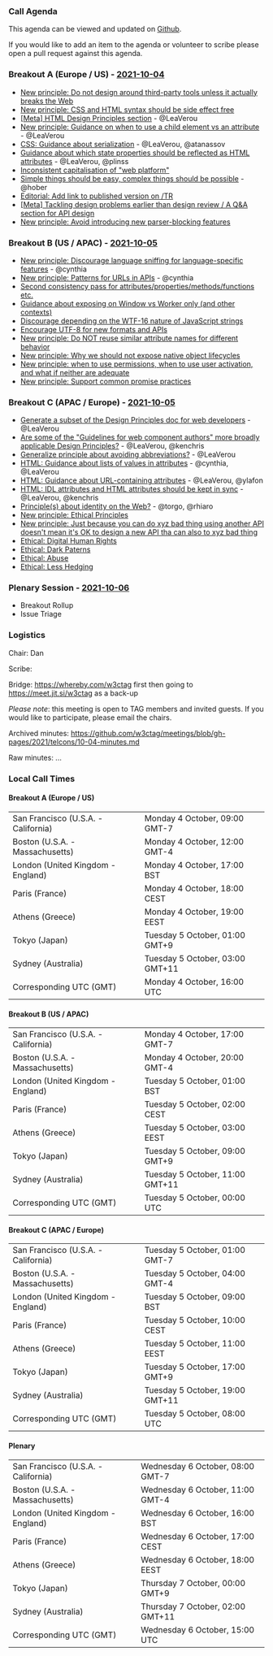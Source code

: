 ### Call Agenda

This agenda can be viewed and updated on [Github](https://github.com/w3ctag/meetings/blob/gh-pages/2021/telcons/10-04-agenda.md).

If you would like to add an item to the agenda or volunteer to scribe please open a pull request against this agenda.

### Breakout A (Europe / US) - [2021-10-04](https://www.timeanddate.com/worldclock/converter.html?iso=20211004T160000&p1=224&p2=43&p3=136&p4=195&p5=26&p6=248&p7=240)

* [New principle: Do not design around third-party tools unless it actually breaks the Web](https://github.com/w3ctag/design-principles/issues/335)
* [New principle: CSS and HTML syntax should be side effect free](https://github.com/w3ctag/design-principles/issues/336)
* [[Meta] HTML Design Principles section](https://github.com/w3ctag/design-principles/issues/269) - @LeaVerou
* [New principle: Guidance on when to use a child element vs an attribute](https://github.com/w3ctag/design-principles/issues/270) - @LeaVerou
* [CSS: Guidance about serialization](https://github.com/w3ctag/design-principles/issues/284) - @LeaVerou, @atanassov
* [Guidance about which state properties should be reflected as HTML attributes](https://github.com/w3ctag/design-principles/issues/289) - @LeaVerou, @plinss
* [Inconsistent capitalisation of "web platform"](https://github.com/w3ctag/design-principles/issues/294)
* [Simple things should be easy, complex things should be possible](https://github.com/w3ctag/design-principles/issues/299) - @hober
* [Editorial: Add link to published version on /TR](https://github.com/w3ctag/design-principles/issues/318)
* [[Meta] Tackling design problems earlier than design review / A Q&A section for API design](https://github.com/w3ctag/design-principles/issues/319)
* [New principle: Avoid introducing new parser-blocking features](https://github.com/w3ctag/design-principles/issues/329)

### Breakout B (US / APAC) - [2021-10-05](https://www.timeanddate.com/worldclock/converter.html?iso=20211005T000000&p1=224&p2=43&p3=136&p4=195&p5=26&p6=248&p7=240)

* [New principle: Discourage language sniffing for language-specific features](https://github.com/w3ctag/design-principles/issues/266) - @cynthia
* [New principle: Patterns for URLs in APIs](https://github.com/w3ctag/design-principles/issues/303) - @cynthia
* [Second consistency pass for attributes/properties/methods/functions etc.](https://github.com/w3ctag/design-principles/issues/315)
* [Guidance about exposing on Window vs Worker only (and other contexts)](https://github.com/w3ctag/design-principles/issues/325)
* [Discourage depending on the WTF-16 nature of JavaScript strings](https://github.com/w3ctag/design-principles/issues/323)
* [Encourage UTF-8 for new formats and APIs](https://github.com/w3ctag/design-principles/issues/322)
* [New principle: Do NOT reuse similar attribute names for different behavior](https://github.com/w3ctag/design-principles/issues/328)
* [New principle: Why we should not expose native object lifecycles](https://github.com/w3ctag/design-principles/issues/333)
* [New principle: when to use permissions, when to use user activation, and what if neither are adequate](https://github.com/w3ctag/design-principles/issues/341)
* [New principle: Support common promise practices](https://github.com/w3ctag/design-principles/issues/342)

### Breakout C (APAC / Europe) - [2021-10-05](https://www.timeanddate.com/worldclock/converter.html?iso=20211005T080000&p1=224&p2=43&p3=136&p4=195&p5=26&p6=248&p7=240)

* [Generate a subset of the Design Principles doc for web developers](https://github.com/w3ctag/design-principles/issues/268) - @LeaVerou
* [Are some of the "Guidelines for web component authors" more broadly applicable Design Principles?](https://github.com/w3ctag/design-principles/issues/271) - @LeaVerou, @kenchris
* [Generalize principle about avoiding abbreviations?](https://github.com/w3ctag/design-principles/issues/276) - @LeaVerou
* [HTML: Guidance about lists of values in attributes](https://github.com/w3ctag/design-principles/issues/277) - @cynthia, @LeaVerou
* [HTML: Guidance about URL-containing attributes](https://github.com/w3ctag/design-principles/issues/278) - @LeaVerou, @ylafon
* [HTML: IDL attributes and HTML attributes should be kept in sync](https://github.com/w3ctag/design-principles/issues/279) - @LeaVerou, @kenchris
* [Principle(s) about identity on the Web?](https://github.com/w3ctag/design-principles/issues/324) - @torgo, @rhiaro
* [New principle: Ethical Principles](https://github.com/w3ctag/design-principles/issues/338)
* [New principle: Just because you can do xyz bad thing using another API doesn't mean it's OK to design a new API tha can also to xyz bad thing](https://github.com/w3ctag/design-principles/issues/340)
* [Ethical: Digital Human Rights](https://github.com/w3ctag/ethical-web-principles/issues/52)
* [Ethical: Dark Paterns](https://github.com/w3ctag/ethical-web-principles/issues/25)
* [Ethical: Abuse](https://github.com/w3ctag/ethical-web-principles/issues/44)
* [Ethical: Less Hedging](https://github.com/w3ctag/ethical-web-principles/issues/51)

### Plenary Session - [2021-10-06](https://www.timeanddate.com/worldclock/converter.html?iso=20211006T150000&p1=224&p2=43&p3=136&p4=195&p5=26&p6=248&p7=240)

* Breakout Rollup
* Issue Triage

### Logistics

Chair: Dan

Scribe:

Bridge: https://whereby.com/w3ctag first then going to https://meet.jit.si/w3ctag as a back-up

*Please note*: this meeting is open to TAG members and invited guests. If you would like to participate, please email the chairs.

Archived minutes: https://github.com/w3ctag/meetings/blob/gh-pages/2021/telcons/10-04-minutes.md

Raw minutes: ...


### Local Call Times

#### Breakout A (Europe / US)

<table>
<tr><td> San Francisco (U.S.A. - California) <td> Monday 4 October, 09:00 GMT-7</td></tr>
<tr><td> Boston (U.S.A. - Massachusetts) <td> Monday 4 October, 12:00 GMT-4</td></tr>
<tr><td> London (United Kingdom - England) <td> Monday 4 October, 17:00 BST</td></tr>
<tr><td> Paris (France) <td> Monday 4 October, 18:00 CEST</td></tr>
<tr><td> Athens (Greece) <td> Monday 4 October, 19:00 EEST</td></tr>
<tr><td> Tokyo (Japan) <td> Tuesday 5 October, 01:00 GMT+9</td></tr>
<tr><td> Sydney (Australia) <td> Tuesday 5 October, 03:00 GMT+11</td></tr>
<tr><td> Corresponding UTC (GMT) <td> Monday 4 October, 16:00 UTC</td></tr>
</table>

#### Breakout B (US / APAC)

<table>
<tr><td> San Francisco (U.S.A. - California) <td> Monday 4 October, 17:00 GMT-7</td></tr>
<tr><td> Boston (U.S.A. - Massachusetts) <td> Monday 4 October, 20:00 GMT-4</td></tr>
<tr><td> London (United Kingdom - England) <td> Tuesday 5 October, 01:00 BST</td></tr>
<tr><td> Paris (France) <td> Tuesday 5 October, 02:00 CEST</td></tr>
<tr><td> Athens (Greece) <td> Tuesday 5 October, 03:00 EEST</td></tr>
<tr><td> Tokyo (Japan) <td> Tuesday 5 October, 09:00 GMT+9</td></tr>
<tr><td> Sydney (Australia) <td> Tuesday 5 October, 11:00 GMT+11</td></tr>
<tr><td> Corresponding UTC (GMT) <td> Tuesday 5 October, 00:00 UTC</td></tr>
</table>

#### Breakout C (APAC / Europe)

<table>
<tr><td> San Francisco (U.S.A. - California) <td> Tuesday 5 October, 01:00 GMT-7</td></tr>
<tr><td> Boston (U.S.A. - Massachusetts) <td> Tuesday 5 October, 04:00 GMT-4</td></tr>
<tr><td> London (United Kingdom - England) <td> Tuesday 5 October, 09:00 BST</td></tr>
<tr><td> Paris (France) <td> Tuesday 5 October, 10:00 CEST</td></tr>
<tr><td> Athens (Greece) <td> Tuesday 5 October, 11:00 EEST</td></tr>
<tr><td> Tokyo (Japan) <td> Tuesday 5 October, 17:00 GMT+9</td></tr>
<tr><td> Sydney (Australia) <td> Tuesday 5 October, 19:00 GMT+11</td></tr>
<tr><td> Corresponding UTC (GMT) <td> Tuesday 5 October, 08:00 UTC</td></tr>
</table>

#### Plenary

<table>
<tr><td> San Francisco (U.S.A. - California) <td> Wednesday 6 October, 08:00 GMT-7</td></tr>
<tr><td> Boston (U.S.A. - Massachusetts) <td> Wednesday 6 October, 11:00 GMT-4</td></tr>
<tr><td> London (United Kingdom - England) <td> Wednesday 6 October, 16:00 BST</td></tr>
<tr><td> Paris (France) <td> Wednesday 6 October, 17:00 CEST</td></tr>
<tr><td> Athens (Greece) <td> Wednesday 6 October, 18:00 EEST</td></tr>
<tr><td> Tokyo (Japan) <td> Thursday 7 October, 00:00 GMT+9</td></tr>
<tr><td> Sydney (Australia) <td> Thursday 7 October, 02:00 GMT+11</td></tr>
<tr><td> Corresponding UTC (GMT) <td> Wednesday 6 October, 15:00 UTC</td></tr>
</table>
